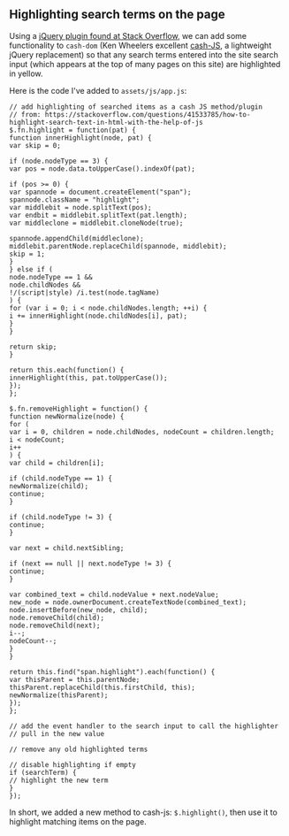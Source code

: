## Highlighting search terms on the page


Using a [jQuery plugin found at Stack Overflow]( https://stackoverflow.com/questions/41533785/how-to-highlight-search-text-in-html-with-the-help-of-js), we can add some functionality to `cash-dom` (Ken Wheelers excellent [cash-JS](https://github.com/kenwheeler/cash), a lightweight jQuery replacement) so that any search terms entered into the site search input (which appears at the top of many pages on this site) are highlighted in yellow.

Here is the code I've added to `assets/js/app.js`:

```
// add highlighting of searched items as a cash JS method/plugin
// from: https://stackoverflow.com/questions/41533785/how-to-highlight-search-text-in-html-with-the-help-of-js
$.fn.highlight = function(pat) {
function innerHighlight(node, pat) {
var skip = 0;

if (node.nodeType == 3) {
var pos = node.data.toUpperCase().indexOf(pat);

if (pos >= 0) {
var spannode = document.createElement("span");
spannode.className = "highlight";
var middlebit = node.splitText(pos);
var endbit = middlebit.splitText(pat.length);
var middleclone = middlebit.cloneNode(true);

spannode.appendChild(middleclone);
middlebit.parentNode.replaceChild(spannode, middlebit);
skip = 1;
}
} else if (
node.nodeType == 1 &&
node.childNodes &&
!/(script|style) /i.test(node.tagName)
) {
for (var i = 0; i < node.childNodes.length; ++i) {
i += innerHighlight(node.childNodes[i], pat);
}
}

return skip;
}

return this.each(function() {
innerHighlight(this, pat.toUpperCase());
});
};

$.fn.removeHighlight = function() {
function newNormalize(node) {
for (
var i = 0, children = node.childNodes, nodeCount = children.length;
i < nodeCount;
i++
) {
var child = children[i];

if (child.nodeType == 1) {
newNormalize(child);
continue;
}

if (child.nodeType != 3) {
continue;
}

var next = child.nextSibling;

if (next == null || next.nodeType != 3) {
continue;
}

var combined_text = child.nodeValue + next.nodeValue;
new_node = node.ownerDocument.createTextNode(combined_text);
node.insertBefore(new_node, child);
node.removeChild(child);
node.removeChild(next);
i--;
nodeCount--;
}
}

return this.find("span.highlight").each(function() {
var thisParent = this.parentNode;
thisParent.replaceChild(this.firstChild, this);
newNormalize(thisParent);
});
};

// add the event handler to the search input to call the highlighter
// pull in the new value

// remove any old highlighted terms

// disable highlighting if empty
if (searchTerm) {
// highlight the new term
}
});
```

In short, we added a new method to cash-js: `$.highlight()`, then use it to highlight matching items on the page.


